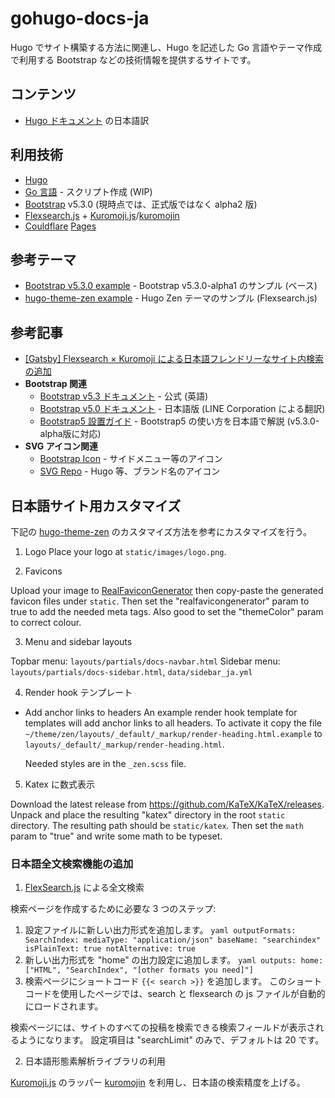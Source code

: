 # gohugo-docs-ja

Hugo でサイト構築する方法に関連し、Hugo を記述した Go 言語やテーマ作成で利用する Bootstrap などの技術情報を提供するサイトです。


## コンテンツ

- [Hugo ドキュメント](https://gohugo.io/documentation/) の日本語訳



## 利用技術

- [Hugo](https://gohugo.io/)
- [Go 言語](https://go.dev/) - スクリプト作成 (WIP)
- [Bootstrap](https://getbootstrap.com/) v5.3.0 (現時点では、正式版ではなく alpha2 版)
- [Flexsearch.js](https://github.com/nextapps-de/flexsearch) + [Kuromoji.js](https://github.com/takuyaa/kuromoji.js/)/[kuromojin](https://github.com/azu/kuromojin)
- [Couldflare](https://dash.cloudflare.com/) [Pages](https://www.cloudflare.com/ja-jp/products/pages/)


## 参考テーマ

- [Bootstrap v5.3.0 example](https://github.com/twbs/bootstrap/tree/main/site) - Bootstrap v5.3.0-alpha1 のサンプル (ベース)
- [hugo-theme-zen example](https://github.com/frjo/hugo-theme-zen/tree/main/exampleSite) - Hugo Zen テーマのサンプル (Flexsearch.js)


## 参考記事

- [[Gatsby] Flexsearch × Kuromoji による日本語フレンドリーなサイト内検索の追加](https://tenderfeel.xsrv.jp/javascript/5711/)
- **Bootstrap 関連**
  - [Bootstrap v5.3 ドキュメント](https://getbootstrap.com/docs/5.3/getting-started/introduction/) - 公式 (英語)
  - [Bootstrap v5.0 ドキュメント](https://getbootstrap.jp/docs/5.0/getting-started/introduction/) - 日本語版 (LINE Corporation による翻訳)
  - [Bootstrap5 設置ガイド](https://bootstrap-guide.com/) - Bootstrap5 の使い方を日本語で解説 (v5.3.0-alpha版に対応)
- **SVG アイコン関連**
  - [Bootstrap Icon](https://icons.getbootstrap.com/) - サイドメニュー等のアイコン
  - [SVG Repo](https://www.svgrepo.com/) - Hugo 等、ブランド名のアイコン



## 日本語サイト用カスタマイズ

下記の [hugo-theme-zen](https://github.com/frjo/hugo-theme-zen/) のカスタマイズ方法を参考にカスタマイズを行う。

1. Logo
Place your logo at `static/images/logo.png`.

2. Favicons

Upload your image to [RealFaviconGenerator](https://realfavicongenerator.net/) then copy-paste the generated favicon files under `static`.
Then set the "realfavicongenerator" param to true to add the needed meta tags. Also good to set the "themeColor" param to correct colour.

3. Menu and sidebar layouts

Topbar menu: `layouts/partials/docs-navbar.html`
Sidebar menu: `layouts/partials/docs-sidebar.html`, `data/sidebar_ja.yml`


4. Render hook テンプレート

  - Add anchor links to headers
    An example render hook template for templates will add anchor links to all headers. To activate it copy the file `~/theme/zen/layouts/_default/_markup/render-heading.html.example` to `layouts/_default/_markup/render-heading.html`.

    Needed styles are in the `_zen.scss` file.

5. Katex に数式表示

  Download the latest release from <https://github.com/KaTeX/KaTeX/releases>. Unpack and place the resulting "katex" directory in the root `static` directory.
  The resulting path should be `static/katex`. Then set the `math` param to "true" and write some math to be typeset.



### 日本語全文検索機能の追加

1. [FlexSearch.js](https://github.com/nextapps-de/flexsearch) による全文検索

  検索ページを作成するために必要な 3 つのステップ:

  1. 設定ファイルに新しい出力形式を追加します。
    ```yaml
    outputFormats:
      SearchIndex:
        mediaType: "application/json"
        baseName: "searchindex"
        isPlainText: true
        notAlternative: true
    ```
  2. 新しい出力形式を "home" の出力設定に追加します。
    ```yaml
    outputs:
      home: ["HTML", "SearchIndex", "[other formats you need]"]
    ```
  3. 検索ページにショートコード `{{< search >}}` を追加します。
    このショートコードを使用したページでは、search と flexsearch の js ファイルが自動的にロードされます。

検索ページには、サイトのすべての投稿を検索できる検索フィールドが表示されるようになります。
設定項目は "searchLimit" のみで、デフォルトは 20 です。


2. 日本語形態素解析ライブラリの利用

[Kuromoji.js](https://github.com/takuyaa/kuromoji.js/) のラッパー [kuromojin](https://github.com/azu/kuromojin) を利用し、日本語の検索精度を上げる。
